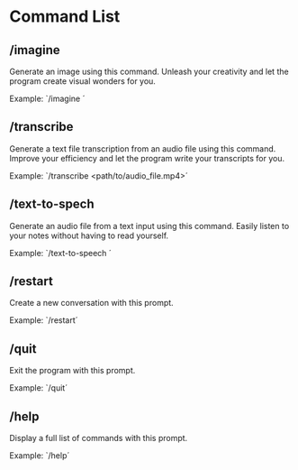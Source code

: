 # Command List

## /imagine
Generate an image using this command. Unleash your creativity and let the program create visual wonders for you.

Example:
`/imagine <image-gen prompt>´

## /transcribe
Generate a text file transcription from an audio file using this command. 
Improve your efficiency and let the program write your transcripts for you.

Example:
`/transcribe <path/to/audio_file.mp4>´

## /text-to-spech
Generate an audio file from a text input using this command. 
Easily listen to your notes without having to read yourself.

Example:
`/text-to-speech <text>´

## /restart
Create a new conversation with this prompt.

Example:
`/restart´

## /quit
Exit the program with this prompt.

Example:
`/quit´

## /help
Display a full list of commands with this prompt.

Example:
`/help´
